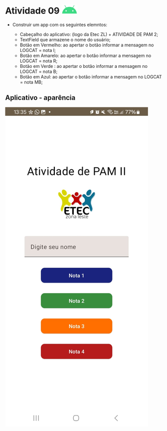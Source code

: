 # Atividade 09 <img src="https://github.com/stxrkwas/Happy_Birthday/blob/ba660c82157e0990a066e1e713a209e669fc2831/icon%20for%20readme/android-svgrepo-com__1_-removebg-preview.png" width="50" height="auto"></img>

- Construir um app com os seguintes elemntos:
  
  - Cabeçalho do aplicativo: (logo da Etec ZL) + ATIVIDADE DE PAM 2;
  - TextField que armazene o nome do usuário;
  - Botão em Vermelho: ao apertar o botão informar a mensagem no LOGCAT = nota I;
  - Botão em Amarelo: ao apertar o botão informar a mensagem no LOGCAT = nota R;
  - Botão em Verde : ao apertar o botão informar a mensagem no LOGCAT = nota B;
  - Botão em Azul: ao apertar o botão informar a mensagem no LOGCAT = nota MB;
 
## Aplicativo - aparência

<img src="https://github.com/stxrkwas/Atividade09_PAMII/blob/3bd20f06cac3dff204101fd551d9859ca8f78675/.img/Tela%20do%20app.jpg" height="50%" align="center"></img>

